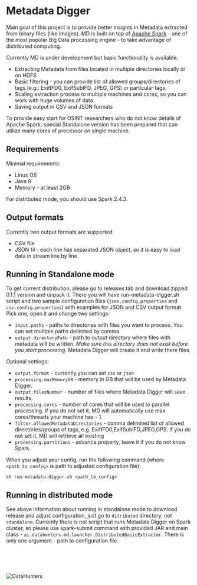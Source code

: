 # Metadata Digger
Main goal of this project is to provide better insights in Metadata extracted from binary files (like images).
MD is built on top of [Apache Spark](https://spark.apache.org/) - one of the most popular Big Data processing engine - to take advantage of distributed computing.

Currently MD is under development but basic functionality is available:

* Extracting Metadata from files located in multiple directories locally or on HDFS
* Basic filtering - you can provide list of allowed groups/directories of tags (e.g.: ExifIFD0, ExifSubIFD, JPEG, GPS) or particular tags.
* Scaling extraction process to multiple machines and cores, so you can work with huge volumes of data
* Saving output in CSV and JSON formats

To provide easy start for OSINT researchers who do not know details of Apache Spark, special Standalone version has been prepared that can utilize many cores of processor on single machine.

## Requirements
Minimal requirements:

* Linux OS
* Java 8
* Memory - at least 2GB

For distributed mode, you should use Spark 2.4.3.

## Output formats
Currently two output formats are supported:
* CSV file
* JSON fil - each line has separated JSON object, so it is easy to load data in stream line by line

## Running in Standalone mode
To get current distribution, please go to releases tab and download zipped 0.1.1 version and unpack it. There you will have run-metadata-digger.sh script and two sample configuration files (`json.config.properties` and `csv.config.properties`) with examples for JSON and CSV output format. Pick one, open it and change two settings:

* `input.paths` - paths to directories with files you want to process. You can set multiple paths delimited by comma
* `output.directoryPath` - path to output directory where files with metadata will be written. *Make sure this directory does not exist before you start processing*. Metadata Digger will create it and write there files.

Optional settings:

* `output.format` - currently you can set `csv` or `json`
* `processing.maxMemoryGB` - memory in GB that will be used by Metadata Digger.
* `output.filesNumber` - number of files where Metadata Digger will save results.
* `processing.cores` - number of cores that will be used to parallel processing. If you do not set it, MD will automatically use max cores/threads your machine has - 1.
* `filter.allowedMetadataDirectories` - comma delimited list of allowed directories/groups of tags, e.g. ExifIFD0,ExifSubIFD,JPEG,GPS. If you do not set it, MD will retrieve all existing
* `processing.partitions` - advance property, leave it if you do not know Spark.

When you adjust your config, run the following command (where `<path_to_config>` is path to adjusted configuration file):
```
sh run-metadata-digger.sh <path_to_config>
```

## Running in distributed mode
See above information about running in standalone mode to download release and adjust configuration, just go to `ditributed` directory, not `standalone`.
Currently there is not script that runs Metadata Digger on Spark cluster, so please use spark-submit command with provided JAR and main class - `ai.datahunters.md.launcher.DistributedBasicExtractor`. There is only one argument - path to configuration file.

<br />
<br />
<br />

![DataHunters](http://datahunters.ai/assets/images/logo_full_small.png)